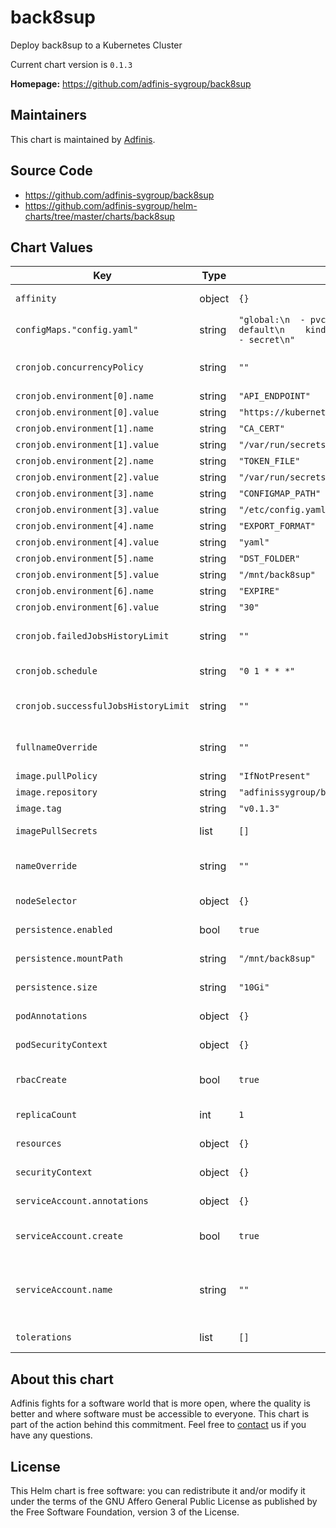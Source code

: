 back8sup
========
Deploy back8sup to a Kubernetes Cluster

Current chart version is `0.1.3`


**Homepage:** <https://github.com/adfinis-sygroup/back8sup>


## Maintainers
This chart is maintained by [Adfinis](https://adfinis.com/?pk_campaign=github&pk_kwd=helm-charts).


## Source Code

* <https://github.com/adfinis-sygroup/back8sup>
* <https://github.com/adfinis-sygroup/helm-charts/tree/master/charts/back8sup>


## Chart Values


| Key | Type | Default | Description |
|-----|------|---------|-------------|
| `affinity` | object | `{}` | specifies the affinity to be used |
| `configMaps."config.yaml"` | string | `"global:\n  - pvc\n  - pv\nnamespaces:\n  - name: default\n    kind:\n      - deployment\n      - cm\n      - secret\n"` |  |
| `cronjob.concurrencyPolicy` | string | `""` | specifies the concurrencyPolicy of the cronjob |
| `cronjob.environment[0].name` | string | `"API_ENDPOINT"` |  |
| `cronjob.environment[0].value` | string | `"https://kubernetes.default.svc.cluster.local:443"` |  |
| `cronjob.environment[1].name` | string | `"CA_CERT"` |  |
| `cronjob.environment[1].value` | string | `"/var/run/secrets/kubernetes.io/serviceaccount/ca.crt"` |  |
| `cronjob.environment[2].name` | string | `"TOKEN_FILE"` |  |
| `cronjob.environment[2].value` | string | `"/var/run/secrets/kubernetes.io/serviceaccount/token"` |  |
| `cronjob.environment[3].name` | string | `"CONFIGMAP_PATH"` |  |
| `cronjob.environment[3].value` | string | `"/etc/config.yaml"` |  |
| `cronjob.environment[4].name` | string | `"EXPORT_FORMAT"` |  |
| `cronjob.environment[4].value` | string | `"yaml"` |  |
| `cronjob.environment[5].name` | string | `"DST_FOLDER"` |  |
| `cronjob.environment[5].value` | string | `"/mnt/back8sup"` |  |
| `cronjob.environment[6].name` | string | `"EXPIRE"` |  |
| `cronjob.environment[6].value` | string | `"30"` |  |
| `cronjob.failedJobsHistoryLimit` | string | `""` | specifies the failedJobsHistoryLimit of the cronjob |
| `cronjob.schedule` | string | `"0 1 * * *"` | on which schedule the cronjob gets run |
| `cronjob.successfulJobsHistoryLimit` | string | `""` | specifies the successfulJobsHistoryLimit of the cronjob |
| `fullnameOverride` | string | `""` | specifies the full name override to be used for helm |
| `image.pullPolicy` | string | `"IfNotPresent"` | set the image pullPolicy |
| `image.repository` | string | `"adfinissygroup/back8sup"` | set the image repository |
| `image.tag` | string | `"v0.1.3"` | set the tag of the image |
| `imagePullSecrets` | list | `[]` | specifies the image pull secrets to be used |
| `nameOverride` | string | `""` | specifies the name override to be used for helm |
| `nodeSelector` | object | `{}` | specifies the nodeSelector to be used |
| `persistence.enabled` | bool | `true` | specifies if persistence is enabled or not |
| `persistence.mountPath` | string | `"/mnt/back8sup"` | specifies where to mount the PV |
| `persistence.size` | string | `"10Gi"` | specifies which size the PVC should request |
| `podAnnotations` | object | `{}` | specifies the Pod Annotations to be set |
| `podSecurityContext` | object | `{}` | specifies the Pod Security Context to be set |
| `rbacCreate` | bool | `true` | wheter the rolebindings and roles should be created |
| `replicaCount` | int | `1` | specifies the replica count of the pods |
| `resources` | object | `{}` | specifies the resources to be used |
| `securityContext` | object | `{}` | specifies the Security Context to be set |
| `serviceAccount.annotations` | object | `{}` | Annotations to add to the service account |
| `serviceAccount.create` | bool | `true` | Specifies whether a service account should be created |
| `serviceAccount.name` | string | `""` | The name of the service account to use. If not set and create is true, a name is generated using the fullname template |
| `tolerations` | list | `[]` | specifies the tolerations to be used |

## About this chart

Adfinis fights for a software world that is more open, where the quality is
better and where software must be accessible to everyone. This chart
is part of the action behind this commitment. Feel free to
[contact](https://adfinis.com/kontakt/?pk_campaign=github&pk_kwd=helm-charts)
us if you have any questions.

## License

This Helm chart is free software: you can redistribute it and/or modify it under the terms
of the GNU Affero General Public License as published by the Free Software Foundation,
version 3 of the License.
